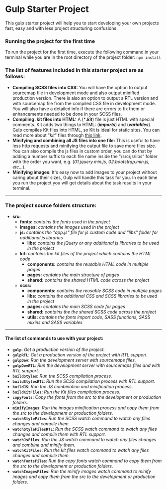 # Gulp Starter Project
This gulp starter project will help you to start developing your own projects fast, easy and with less project structuring confusions.

### Running the project for the first time
To run the project for the first time, execute the following command in your terminal while you are in the root directory of the project folder: `npm install`

### The list of features included in this starter project are as follows:
* **Compiling SCSS files into CSS:** You will have the option to output sourcemap file in development mode and also output minified production version. There is also an option to output a RTL version and with sourcemap file from the compiled CSS file in development mode. You will also have a detailed info if there are errors to fix them or enhancements needed to be done in your SCSS files.
* **Compiling .kit files into HTML:** A (\*_**.kit**_) file is just HTML with special comments. Kit adds two things to HTML: (_**imports**_) and (_**variables**_). Gulp compiles Kit files into HTML, so Kit is ideal for static sites. You can read more about "_kit_" files through [this link](https://codekitapp.com/help/kit/). 
* **Minifying and combining all JS files into one file:** This is useful to have less http requests and minifying the output file to save more files size. You can also compile the js files in custom order, you can do that by adding a number suffix to each file name inside the "/src/js/libs" folder with the order you want, e.g. (_01.jquery.min.js, 02.bootstrap.min.js, etc..._).
* **Minifying images:** It's easy now to add images to your project without caring about their sizes, Gulp will handle this task for you. In each time you run the project you will get details about the task results in your terminal.

***

### The project source folders structure:
* **src:**
    * **fonts:** _contains the fonts used in the project_
    * **images:** _contains the images used in the project_
    * **js:** _contains the "app.js" file for js custom code and "libs" folder for additional js libraries_
        * **libs:** _contains the jQuery or any additional js libraries to be used in the project_
    * **kit:** _contains the kit files of the project which contains the HTML code_
        * **components:** _contains the reusable HTML code in multiple pages_
        * **pages:** _contains the main structure of pages_
        * **shared:** _contains the shared HTML code across the project_ 
    * **scss:**
        * **components:** _contains the reusable SCSS code in multiple pages_
        * **libs:** _contains the additional CSS and SCSS libraries to be used in the project_
        * **pages:** _contains the main SCSS code for pages_
        * **shared:** _contains the the shared SCSS code across the project_
        * **utils:** _contains the fonts import code, SASS functions, SASS mixins and SASS variables_

***

#### The list of commands to use with your project:
* **`gulp`**: _Get a production version of the project._
* **`gulpRTL`**: _Get a production version of the project with RTL support._
* **`gulpDev`**: _Run the development server with sourcemaps files._
* **`gulpDevRTL`**: _Run the development server with sourcemaps files and with RTL support._
* **`buildStyles`**: _Run the SCSS compilation process._
* **`buildStylesRTL`**: _Run the SCSS compilation process with RTL support._
* **`buildJS`**: _Run the JS combination and minification process._
* **`buildKitFiles`**: _Run the Kit files compilation process._
* **`copyFonts`**: _Copy the fonts from the src to the development or production folders._
* **`minifyImages`**: _Run the images minification process and copy them from the src to the development or production folders._
* **`watchStyleFiles`**: _Run the SCSS watch command to watch any files changes and compile them._
* **`watchStyleFilesRTL`**: _Run the SCSS watch command to watch any files changes and compile them with RTL support._
* **`watchJsFiles`**: _Run the JS watch command to watch any files changes and combine and minify them._
* **`watchKitFiles`**: _Run the kit files watch command to watch any files changes and compile them._
* **`watchFontsFiles`**: _Run the copy fonts watch command to copy them from the src to the development or production folders._
* **`watchImagesFiles`**: _Run the minify images watch command to minify images and copy them from the src to the development or production folders._